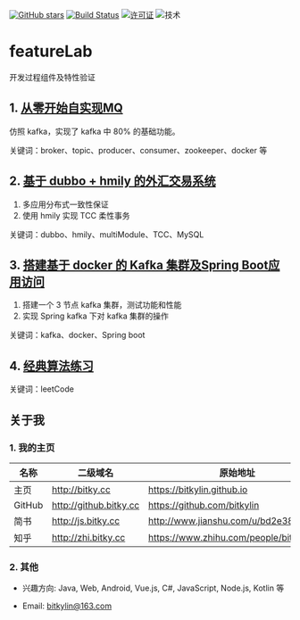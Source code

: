 [![GitHub stars](https://img.shields.io/github/stars/bitkylin/featureLab.svg)](https://github.com/bitkylin/featureLab/stargazers)
[![Build Status](https://travis-ci.org/bitkylin/featureLab.svg?branch=master)](https://travis-ci.org/bitkylin/featureLab)
[![许可证](https://img.shields.io/badge/许可证-MIT-blue.svg)](https://github.com/bitkylin/featureLab/blob/master/LICENSE)
![技术](https://img.shields.io/badge/%E6%8A%80%E6%9C%AF-SpringBoot%7CKafka%7CTCC%7CleetCode-brightgreen.svg)

# featureLab
开发过程组件及特性验证

## 1. [从零开始自实现MQ](./bitkylin-mq)

仿照 kafka，实现了 kafka 中 80% 的基础功能。

关键词：broker、topic、producer、consumer、zookeeper、docker 等

## 2. [基于 dubbo + hmily 的外汇交易系统](dubbo-with-hmily)

1. 多应用分布式一致性保证
2. 使用 hmily 实现 TCC 柔性事务

关键词：dubbo、hmily、multiModule、TCC、MySQL

## 3. [搭建基于 docker 的 Kafka 集群及Spring Boot应用访问](bitkylin-kafka)

1. 搭建一个 3 节点 kafka 集群，测试功能和性能
2. 实现 Spring kafka 下对 kafka 集群的操作

关键词：kafka、docker、Spring boot

## 4. [经典算法练习](bitkylin-algorithm)

关键词：leetCode



## 关于我

### 1. 我的主页

名称|二级域名|原始地址
---|---|---
主页|http://bitky.cc|https://bitkylin.github.io
GitHub|http://github.bitky.cc|https://github.com/bitkylin
简书|http://js.bitky.cc|http://www.jianshu.com/u/bd2e386a6ea8
知乎|http://zhi.bitky.cc|https://www.zhihu.com/people/bitkylin


### 2. 其他

- 兴趣方向: Java, Web, Android, Vue.js, C#, JavaScript, Node.js, Kotlin 等

- Email: bitkylin@163.com
